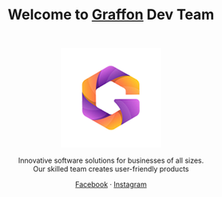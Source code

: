 <h1 align="center">Welcome to <a href="https://graffon.com.lk/">Graffon</a> Dev Team</h1><br>

<p align="center">
    <a href="https://graffon.com.lk/">
        <img src="https://github.com/Graffon/.github/blob/main/profile/banner.png?raw=true" alt="Graffon Logo" width="200" height="200">
    </a>
</p>

<p align="center">
    Innovative software solutions for businesses of all sizes.<br> Our skilled team creates user-friendly products
</p>

<p align="center">
    <a href="#">Facebook</a>
    ·
    <a href="#">Instagram</a>
</p>
